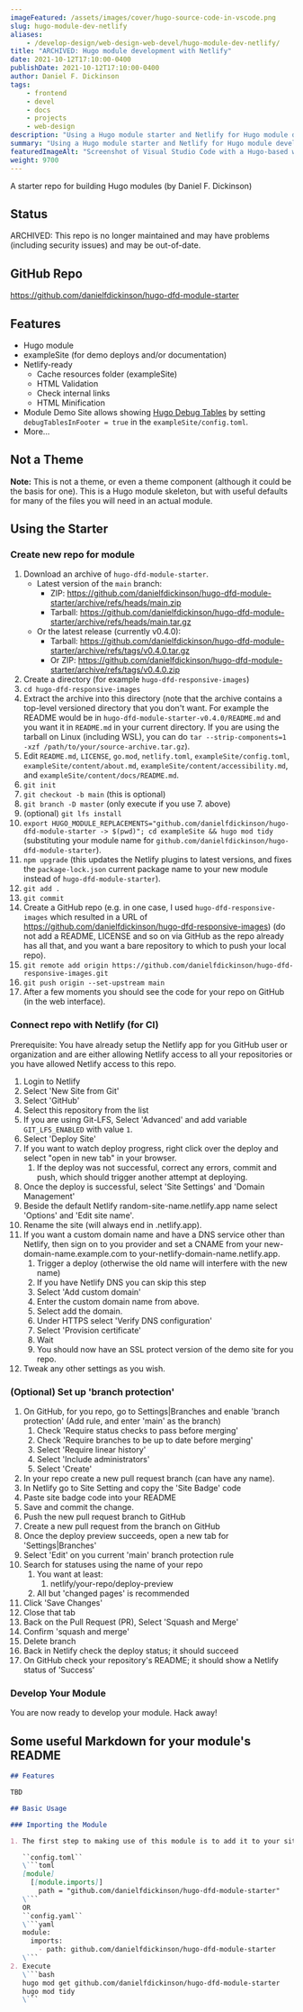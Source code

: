 ```yaml
---
imageFeatured: /assets/images/cover/hugo-source-code-in-vscode.png
slug: hugo-module-dev-netlify
aliases:
    - /develop-design/web-design-web-devel/hugo-module-dev-netlify/
title: "ARCHIVED: Hugo module development with Netlify"
date: 2021-10-12T17:10:00-0400
publishDate: 2021-10-12T17:10:00-0400
author: Daniel F. Dickinson
tags:
    - frontend
    - devel
    - docs
    - projects
    - web-design
description: "Using a Hugo module starter and Netlify for Hugo module development"
summary: "Using a Hugo module starter and Netlify for Hugo module development"
featuredImageAlt: "Screenshot of Visual Studio Code with a Hugo-based website's source code open in the editor"
weight: 9700
---
```


A starter repo for building Hugo modules (by Daniel F. Dickinson)

## Status

ARCHIVED: This repo is no longer maintained and may have problems (including security issues) and may be out-of-date.

## GitHub Repo

<https://github.com/danielfdickinson/hugo-dfd-module-starter>

## Features

* Hugo module
* exampleSite (for demo deploys and/or documentation)
* Netlify-ready
  * Cache resources folder (exampleSite)
  * HTML Validation
  * Check internal links
  * HTML Minification
* Module Demo Site allows showing [Hugo Debug Tables](https://github.com/danielfdickinson/hugo-debug-tables) by setting ``debugTablesInFooter = true`` in the ``exampleSite/config.toml``.
* More…

## Not a Theme

**Note:** This is not a theme, or even a theme component (although it could be the basis for one).
This is a Hugo module skeleton, but with useful defaults for many of the files you will need in an
actual module.

## Using the Starter

### Create new repo for module

1. Download an archive of ``hugo-dfd-module-starter``.
   * Latest version of the ``main`` branch:
     * ZIP: <https://github.com/danielfdickinson/hugo-dfd-module-starter/archive/refs/heads/main.zip>
     * Tarball: <https://github.com/danielfdickinson/hugo-dfd-module-starter/archive/refs/heads/main.tar.gz>
   * Or the latest release (currently v0.4.0):
     * Tarball: <https://github.com/danielfdickinson/hugo-dfd-module-starter/archive/refs/tags/v0.4.0.tar.gz>
     * Or ZIP: <https://github.com/danielfdickinson/hugo-dfd-module-starter/archive/refs/tags/v0.4.0.zip>
2. Create a directory (for example ``hugo-dfd-responsive-images``)
3. ``cd hugo-dfd-responsive-images``
4. Extract the archive into this directory (note that the archive contains a top-level versioned directory that you don't want. For example the README would be in ``hugo-dfd-module-starter-v0.4.0/README.md`` and you want it in ``README.md`` in your current directory. If you are using the tarball on Linux (including WSL), you can do ``tar --strip-components=1 -xzf /path/to/your/source-archive.tar.gz``).
5. Edit ``README.md``, ``LICENSE``, ``go.mod``, ``netlify.toml``, ``exampleSite/config.toml``, ``exampleSite/content/about.md``, ``exampleSite/content/accessibility.md``, and ``exampleSite/content/docs/README.md``.
6. ``git init``
7. ``git checkout -b main`` (this is optional)
8. ``git branch -D master`` (only execute if you use 7. above)
9. (optional) ``git lfs install``
10. ``export HUGO_MODULE_REPLACEMENTS="github.com/danielfdickinson/hugo-dfd-module-starter -> $(pwd)"; cd exampleSite && hugo mod tidy`` (substituting your module name for ``github.com/danielfdickinson/hugo-dfd-module-starter``).
11. ``npm upgrade`` (this updates the Netlify plugins to latest versions, and fixes the ``package-lock.json`` current package name to your new module instead of ``hugo-dfd-module-starter``).
12. ``git add .``
13. ``git commit``
14. Create a GitHub repo (e.g. in one case, I used ``hugo-dfd-responsive-images`` which resulted in a URL of <https://github.com/danielfdickinson/hugo-dfd-responsive-images>) (do not add a README, LICENSE and so on via GitHub as the repo already has all that, and you want a bare repository to which to push your local repo).
15. ``git remote add origin https://github.com/danielfdickinson/hugo-dfd-responsive-images.git``
16. ``git push origin --set-upstream main``
17. After a few moments you should see the code for your repo on GitHub (in the web interface).

### Connect repo with Netlify (for CI)

Prerequisite: You have already setup the Netlify app for you GitHub user or organization and are either allowing Netlify access to all your repositories or you have allowed Netlify access to this repo.

1. Login to Netlify
2. Select 'New Site from Git'
3. Select 'GitHub'
4. Select this repository from the list
5. If you are using Git-LFS, Select 'Advanced' and add variable ``GIT_LFS_ENABLED`` with value ``1``.
6. Select 'Deploy Site'
7. If you want to watch deploy progress, right click over the deploy and select "open in new tab" in your browser.
   1. If the deploy was not successful, correct any errors, commit and push, which should trigger another attempt at deploying.
8. Once the deploy is successful, select 'Site Settings' and 'Domain Management'
9. Beside the default Netlify random-site-name.netlify.app name select 'Options' and 'Edit site name'.
10. Rename the site (will always end in .netlify.app).
11. If you want a custom domain name and have a DNS service other than Netlify, then sign on to you provider and set a CNAME from your new-domain-name.example.com to your-netlify-domain-name.netlify.app.
    1. Trigger a deploy (otherwise the old name will interfere with the new name)
    2. If you have Netlify DNS you can skip this step
    3. Select 'Add custom domain'
    4. Enter the custom domain name from above.
    5. Select add the domain.
    6. Under HTTPS select 'Verify DNS configuration'
    7. Select 'Provision certificate'
    8. Wait
    9. You should now have an SSL protect version of the demo site for you repo.
12. Tweak any other settings as you wish.

### (Optional) Set up 'branch protection'

1. On GitHub, for you repo, go to Settings|Branches and enable 'branch protection' (Add rule, and enter 'main' as the branch)
   1. Check 'Require status checks to pass before merging'
   2. Check 'Require branches to be up to date before merging'
   3. Select 'Require linear history'
   4. Select 'Include administrators'
   5. Select 'Create'
2. In your repo create a new pull request branch (can have any name).
3. In Netlify go to Site Setting and copy the 'Site Badge' code
4. Paste site badge code into your README
5. Save and commit the change.
6. Push the new pull request branch to GitHub
7. Create a new pull request from the branch on GitHub
8. Once the deploy preview succeeds, open a new tab for 'Settings|Branches'
9. Select 'Edit' on you current 'main' branch protection rule
10. Search for statuses using the name of your repo
    1. You want at least:
       1. netlify/your-repo/deploy-preview
    2. All but 'changed pages' is recommended
11. Click 'Save Changes'
12. Close that tab
13. Back on the Pull Request (PR), Select 'Squash and Merge'
14. Confirm 'squash and merge'
15. Delete branch
16. Back in Netlify check the deploy status; it should succeed
17. On GitHub check your repository's README; it should show a Netlify status of 'Success'

### Develop Your Module

You are now ready to develop your module.
Hack away!

## Some useful Markdown for your module's README

```markdown
## Features

TBD

## Basic Usage

### Importing the Module

1. The first step to making use of this module is to add it to your site or theme.  In your configuration file:

   ``config.toml``
   \```toml
   [module]
     [[module.imports]]
       path = "github.com/danielfdickinson/hugo-dfd-module-starter"
   \```
   OR
   ``config.yaml``
   \```yaml
   module:
     imports:
       - path: github.com/danielfdickinson/hugo-dfd-module-starter
   \```
2. Execute
   \```bash
   hugo mod get github.com/danielfdickinson/hugo-dfd-module-starter
   hugo mod tidy
   \```
```
